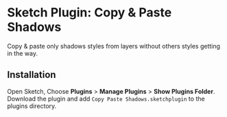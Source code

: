 # Sketch Plugin: Copy & Paste Shadows

Copy & paste only shadows styles from layers without others styles getting in the way.

## Installation

Open Sketch, Choose **Plugins** > **Manage Plugins** > **Show Plugins Folder**. Download the plugin and add `Copy Paste Shadows.sketchplugin` to the plugins directory.
